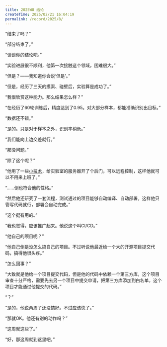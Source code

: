 ```yaml
---
title: 2025W8 结论
createTime: 2025/02/21 16:04:19
permalink: /record/2025/8/
---
```


“结束了吗？”

“部分结束了。”

“谈谈你的结论吧。”

“实验进展很不顺利，他第一次接触这个领域，困难很大。”

“但是？——我知道你会说‘但是’。”

“但是，经历了三天的摸索、碰壁后，实验算是成功了。”

“我很欣赏这种能力。那么结果怎么样？”

“在经历了60轮训练后，精度达到了0.95。对大部分样本，都能准确识别出目标。”

“数据还不错。”

“是的。只是对于样本之外，识别率稍低。”

“我们能向上边交差就行。”

“那没问题。”

“除了这个呢？”

“他用了一些[小技术](/article/ijuxu79o/)，给实验室的服务器开了个后门，可以远程控制，这样他就可以不用来上班了。”

“……倒也符合他的性格。”

“然后他还研究了一套流程，测试通过的项目能够自动编译、自动部署。这样他只管写代码就行，部署会自动完成。”

“这个挺有用的。”

“我也觉得，应该推广起来。他说这个叫CI/CD。”

“他自己的项目呢？”

“他自己倒是没怎么搞自己的项目。不过听说他最近给一个大的开源项目提交代码，搞得他很头疼。”

“怎么回事？”

“大致就是他给一个项目提交代码，但是他的代码中依赖一个第三方库，这个项目审查十分严格，需要先去另一个项目中提交申请，把第三方库添加到白名单，这个项目才能通过他提交的代码。”

“？”

“是的，他说两周了还没搞好。不过应该快了。”

“那就OK。他还有别的动作吗？”

“这周就这些了。”

“好，那这周就到这里吧。”
